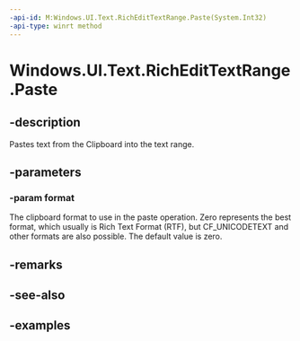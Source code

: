 ```yaml
---
-api-id: M:Windows.UI.Text.RichEditTextRange.Paste(System.Int32)
-api-type: winrt method
---
```


<!-- Method syntax.
public void RichEditTextRange.Paste(Int32 format)
-->

# Windows.UI.Text.RichEditTextRange.Paste

## -description

Pastes text from the Clipboard into the text range.



## -parameters
### -param format

The clipboard format to use in the paste operation. Zero represents the best format, which usually is Rich Text Format (RTF), but CF_UNICODETEXT and other formats are also possible. The default value is zero.

## -remarks

## -see-also

## -examples

